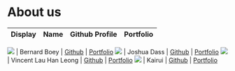 # About us

Display | Name | Github Profile | Portfolio 
--------|:----:|:--------------:|:---------:

![](https://via.placeholder.com/100.png?text=Photo) | Bernard Boey | [Github](https://github.com/bernardboey) | [Portfolio](docs/team/bernardboey.md)
![](https://via.placeholder.com/100.png?text=Photo) | Joshua Dass | [Github](https://github.com/JoshHDs) | [Portfolio](docs/team/johndoe.md)
![](https://via.placeholder.com/100.png?text=Photo) | Vincent Lau Han Leong | [Github](https://github.com/) | [Portfolio](docs/team/johndoe.md)
![](https://via.placeholder.com/100.png?text=Photo) | Kairui | [Github](https://github.com/) | [Portfolio](docs/team/johndoe.md)

